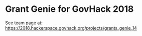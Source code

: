 # Grant Genie for GovHack 2018

See team page at: 
https://2018.hackerspace.govhack.org/projects/grants_genie_14
